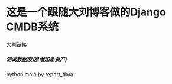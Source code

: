 # 这是一个跟随大刘博客做的Django CMDB系统
[大刘链接](https://www.liujiangblog.com/course/django/116)

##### 测试数据发送(增加新资产)

python main.py report_data
